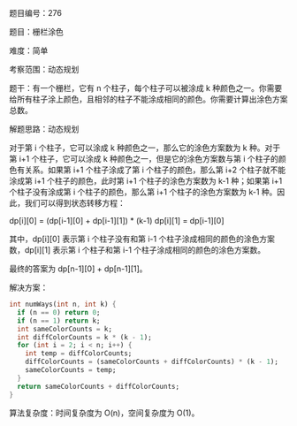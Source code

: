 题目编号：276

题目：栅栏涂色

难度：简单

考察范围：动态规划

题干：有一个栅栏，它有 n 个柱子，每个柱子可以被涂成 k 种颜色之一。你需要给所有柱子涂上颜色，且相邻的柱子不能涂成相同的颜色。你需要计算出涂色方案总数。

解题思路：动态规划

对于第 i 个柱子，它可以涂成 k 种颜色之一，那么它的涂色方案数为 k 种。对于第 i+1 个柱子，它可以涂成 k 种颜色之一，但是它的涂色方案数与第 i 个柱子的颜色有关系。如果第 i+1 个柱子涂成了第 i 个柱子的颜色，那么第 i+2 个柱子就不能涂成第 i+1 个柱子的颜色，此时第 i+1 个柱子的涂色方案数为 k-1 种；如果第 i+1 个柱子没有涂成第 i 个柱子的颜色，那么第 i+1 个柱子的涂色方案数为 k-1 种。因此，我们可以得到状态转移方程：

dp[i][0] = (dp[i-1][0] + dp[i-1][1]) * (k-1)
dp[i][1] = dp[i-1][0]

其中，dp[i][0] 表示第 i 个柱子没有和第 i-1 个柱子涂成相同的颜色的涂色方案数，dp[i][1] 表示第 i 个柱子和第 i-1 个柱子涂成相同的颜色的涂色方案数。

最终的答案为 dp[n-1][0] + dp[n-1][1]。

解决方案：

```dart
int numWays(int n, int k) {
  if (n == 0) return 0;
  if (n == 1) return k;
  int sameColorCounts = k;
  int diffColorCounts = k * (k - 1);
  for (int i = 2; i < n; i++) {
    int temp = diffColorCounts;
    diffColorCounts = (sameColorCounts + diffColorCounts) * (k - 1);
    sameColorCounts = temp;
  }
  return sameColorCounts + diffColorCounts;
}
```

算法复杂度：时间复杂度为 O(n)，空间复杂度为 O(1)。